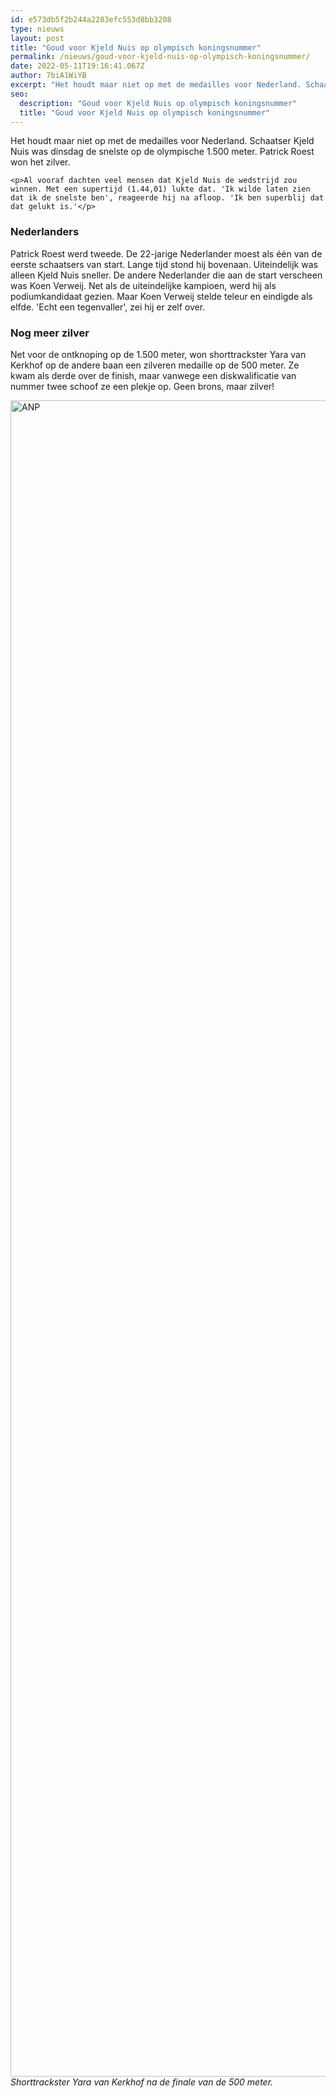 ```yaml
---
id: e573db5f2b244a2283efc553d8bb3208
type: nieuws
layout: post
title: "Goud voor Kjeld Nuis op olympisch koningsnummer"
permalink: /nieuws/goud-voor-kjeld-nuis-op-olympisch-koningsnummer/
date: 2022-05-11T19:16:41.067Z
author: 7biA1WiYB
excerpt: "Het houdt maar niet op met de medailles voor Nederland. Schaatser Kjeld Nuis was dinsdag de snelste op de olympische 1.500 meter. Patrick Roest won het zilver.  "
seo:
  description: "Goud voor Kjeld Nuis op olympisch koningsnummer"
  title: "Goud voor Kjeld Nuis op olympisch koningsnummer"
---
```

Het houdt maar niet op met de medailles voor Nederland. Schaatser Kjeld Nuis was dinsdag de snelste op de olympische 1.500 meter. Patrick Roest won het zilver.  

    <p>Al vooraf dachten veel mensen dat Kjeld Nuis de wedstrijd zou winnen. Met een supertijd (1.44,01) lukte dat. 'Ik wilde laten zien dat ik de snelste ben', reageerde hij na afloop. 'Ik ben superblij dat dat gelukt is.'</p>
<h3>Nederlanders</h3>
<p>Patrick Roest werd tweede. De 22-jarige Nederlander moest als één van de eerste schaatsers van start. Lange tijd stond hij bovenaan. Uiteindelijk was alleen Kjeld Nuis sneller. De andere Nederlander die aan de start verscheen was Koen Verweij. Net als de uiteindelijke kampioen, werd hij als podiumkandidaat gezien. Maar Koen Verweij stelde teleur en eindigde als elfde. 'Echt een tegenvaller', zei hij er zelf over.</p>
<h3>Nog meer zilver</h3>
<p>Net voor de ontknoping op de 1.500 meter, won shorttrackster Yara van Kerkhof op de andere baan een zilveren medaille op de 500 meter. Ze kwam als derde over de finish, maar vanwege een diskwalificatie van nummer twee schoof ze een plekje op. Geen brons, maar zilver!</p>
<p><div class="media media-element-container media-default"><div id="file-526325" class="file file-image file-image-jpeg">

        
  
  <div class="content">
    <img alt="ANP" title="Foto: ANP" height="2682" width="4500" class="media-element file-default" data-delta="1" src="https://original.sevendays.nl/sites/default/files/ANP-55790854.jpg">  </div>

  
</div>
</div><em>Shorttrackster Yara van Kerkhof na de finale van de 500 meter.</em>  
